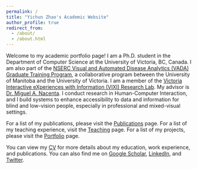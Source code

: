 ```yaml
---
permalink: /
title: "Yichun Zhao's Academic Website"
author_profile: true
redirect_from: 
  - /about/
  - /about.html
---
```


Welcome to my academic portfolio page! I am a Ph.D. student in the Department of Computer Science at the University of Victoria, BC, Canada. I am also part of the [NSERC Visual and Automated Disease Analytics (VADA) Graduate Training Program](https://vada.cs.umanitoba.ca/profiles/yichun-zhao/), a collaborative program between the University of Manitoba and the University of Victoria. I am a member of the [Victoria Interactive eXperiences with Information (VIXI) Research Lab](https://vixi.cs.uvic.ca/). My advisor is [Dr. Miguel A. Nacenta](https://nacenta.com/). I conduct research in Human-Computer Interaction, and I build systems to enhance accessibility to data and information for blind and low-vision people, especially in professional and mixed-visual settings. 

For a list of my publications, please visit the [Publications](/publications/) page. For a list of my teaching experience, visit the [Teaching](/teaching/) page. For a list of my projects, please visit the [Portfolio](/portfolio/) page.

You can view my [CV](/cv/) for more details about my education, work experience, and publications. You can also find me on [Google Scholar](https://scholar.google.com/citations?user=8Z6Z9YQAAAAJ&hl=en), [LinkedIn](https://www.linkedin.com/in/yichun-zhao/), and [Twitter](https://twitter.com/YichunZhao).
